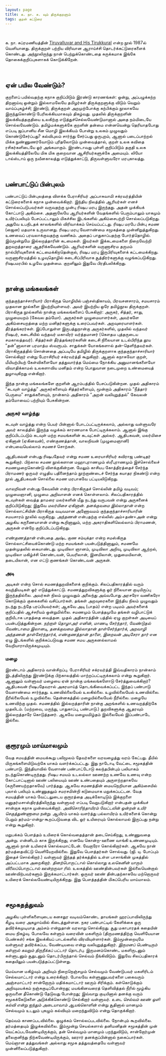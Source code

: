 ```yaml
---
layout: page
title: க. நா. சு. வும் திருக்குறளும்
tags: குறள் கட்டுரை
---
```


<br>

க. நா. சுப்ரமணியத்தின் [Tiruvalluvar and His Tirukkural](https://archive.org/details/Tirukkural) என்ற நூல் 1987ல் வெளியானது. திருக்குறள் பற்றிய விரிவான ஆராய்ச்சி தொடர்க்கட்டுரைகளைக் கொண்டது. அந்நூலிருந்து நான் பெற்றுக்கொண்டதை சுருக்கமாக இங்கே தொகைக்குறிப்புகளாகக் கொடுக்கிறேன்.

<br>

## ஏன் பயில வேண்டும்?

குறளைப் பயில்வதற்கு கநாசு குறிப்பிடும் இரண்டு காரணங்கள்: ஒன்று, அப்பழுக்கற்ற திறனாய்வு ஒன்றும் இல்லாமலேயே தமிழர்கள் திருக்குறளுக்கு விடும் வெறும் வாய்ப்புகழ்ச்சி; இரண்டு, திருக்குறள் அறமுற்போக்கு கற்பிக்கும் நூலாகவே இருந்துகொண்டு பேரிலக்கியமாகவும் திகழ்வது. முதலில் திருக்குறளின் இலக்கியத்தகுதியை உலகிற்கு எடுத்துச்செல்லவேண்டுமானால் அதை நம்மிடையே சொல்லவேண்டும். தமிழ்மக்களுக்கே குறளின் தன்மை என்னவென்று தெரியாதபோது எப்படி ஜப்பானிய சீன மொழி இலக்கியம் போன்று உலகம் முழுவதும் கொண்டுசேர்ப்பது? கல்விபுலம் சார்ந்து சேர்ப்பது ஒருபுறம், ஆனால் படைப்பாற்றல் மிக்க நுண்ணுணர்வோடும் புரிதலோடும் முன்வைத்தால், குறள் உலக கவிதை ரசிகர்களிடையே ஓர் அங்கமாகும். இரண்டாவது புள்ளி குறிப்பிடும் தகுதி உலக இலக்கியத்திலேயே மிக மிக குறைவான ஆசிரியர்களுக்கே அமையும். லியோ டால்ஸ்டாய் ஒரு நவீனகாலத்து எடுத்துக்காட்டு, திருவள்ளுவரோ மரபுகாலத்து. 

<br>

## பண்பாட்டுப் பின்புலம்

பண்பாட்டுப் பின்புலத்தை விளக்க பேராசிரியர் அப்பாசுவாமி சக்ரவர்த்தியின் கட்டுரைகளைக் கநாசு முன்வைக்கிறார். இந்திய நிலத்தில் ஆரியர்கள் எனச் சொல்லப்படுபவர்கள் வருவதற்கு முன்பு ரிஷப மரபு இருந்தது. அதன் முக்கியக் கோட்பாடு அகிம்சை. அதனாலேயே ஆரியர்களின் வேதங்களில் பெரும்பாலும் யாகமும் உயிர்ப்பலியும் பேசப்பட்டாலும் மிகச்சில இடங்களில் அகிம்சைபற்றி சொல்லப்படுகிறது. அதுவே உபநிடதக் காலங்களில் விரிவாக்கம் செய்யப்பட்டது. ரிஷப மரபே பின்பு சமண (ஜைன) மதமாக உருவானது. ரிஷப மரபு வேளாண்மை சமூகத்தை முன்னிறுத்துகிறது. உணவைப் பரவலாக்குவதற்கு வணிகம். அதைப் பாதுகாப்பதற்கு போர்த்தொழில். இம்மூன்றுமே இல்லறத்தாரின் கடமைகள். இவர்கள் இக்கடமைகளை நிறைவேற்றி துறவறத்தாரை ஆதரிக்கவேண்டும். ஆரியர்களின் வருணாசிரம தருமம் நால்பிரிவுகளைக் கட்டமைக்கிறதென்றால், ரிஷப மரபு இருபிரிவுகளைக் கட்டமைக்கிறது. வருணாசிரமத்தில் உழவுதொழில் கடைசிப்பிரிவாக சூத்திரர்களுக்கு வழங்கப்படுகிறது. ரிஷபமரபில் உழவே முதன்மை. குறளிலும் இதுவே பிரதிபலிக்கிறது. 

<br>

## நான்கு மங்கலங்கள்

குந்தகுந்தாச்சாரியார் பிராகிருத மொழியில் பஞ்சஸ்திகாயம், பிரவசனசாரம், சமயசாரம் முதலான நூல்களை இயற்றியுள்ளவர். அவர் இயற்றிய ஒரே தமிழ்நூல திருக்குறள். பிராகிருத நூல்களில் நான்கு மங்கலங்களைப் பேசுகிறார்: அருகர், சித்தர், சாது, முழுமையறம் (கேவல தம்மோ). அருகர்கள் முழுமையாளர்கள், அவர்களே அகிம்சையறத்தை மற்ற மனிதர்களுக்கு உரைப்பவர்கள். அறவுரையாளர்கள். தீர்த்தங்கரர்கள். இப்போதுள்ள இருபத்துநான்கு அருகர்களில், முதலில் வந்தவர் ரிஷபர், கடைசியில் வந்தவர் மகாவீரர் வர்த்தமானர் (கௌதம புத்தருடைய சமகாலத்தவர்). சித்தர்கள் தீர்த்தங்கரர்களின் கடைசி நிலையான உடல்பிரிந்த தூய “தன்”னாலான பரமாத்ம ஸ்வரூபம். சாதுக்கள் யோகங்களால் தன்-தெளிந்தவர்கள். பிராகிருதத்தில் சொன்னதை அப்படியே தமிழில் திருக்குறளாக குந்தகுந்தாச்சாரியார் சொல்கிறார் என்று  பேராசிரியர் சக்ரவர்த்தி கூறுகிறார். ஆனால் கநாசுவோ குறள், மீயியற்பியற் கேள்விகளையோ தத்துவார்த்த மெய்மை நோக்கிய அனுமானங்களையோ விவாதிக்காமல் உலகளாவிய மனிதம் என்ற பொதுவான நடைமுறை உண்மையைத் துழாவுகிறது என்கிறார்.

இந்த நான்கு மங்கலங்களே குறளின் ஆரம்பத்தில் பேசப்படுகின்றன. முதல் அதிகாரம் “கடவுள் வாழ்த்து” அருகர்களையும் சித்தர்களையும், மூன்றாம் அதிகாரம் “நீத்தார் பெருமை” சாதுக்களையும், நான்காம் அதிகாரம் “அறன் வலியுறுத்தல்” கேவலன் தம்மோவைப் பற்றியும் பேசுகின்றன.


### அருகர் வாழ்த்து

கடவுள் வாழ்த்து என்ற பெயர் பின்னால் போடப்பட்டிருக்கலாம், அல்லாது வள்ளுவரே அவர் காலத்தில் இருந்த வழக்கம் காரணமாக போட்டிருக்கலாம். ஆனால் இங்கு குறிப்பிடப்படும் கடவுள் மற்ற சமயங்களின் கடவுட்கள் அல்லர். ஆதிபகவன், மலர்மிசை ஏகினான் (ஏகினவன்), எண்குணத்தான், வாலறிவன் (முழுமைஞானி) என்பவையெல்லாம் சமணச் சொற்கள். 

*ஆதிபகவன்* என்பது ரிஷபதேவர் என்று சமண உரையாசிரியர் கவிராஜ பண்டிதர் கூறுகிறார். பிற்கால சமண நூல்களான மஹாபுராணமும் ஸ்ரீபுராணமும் இச்சொல்லைச் சமணமுறைகொண்டு விளக்குகின்றன.  மேலும் காசியப கோத்திரத்தைச் சேர்ந்த பிராமணர் ஒருவர் எழுதிய பதினைந்தாம் நூற்றாண்டைச் சேர்ந்த கயாதர நிகண்டு என்ற நூல் ஆதிபகவன் சொல்லை சமண மரபாகவே பட்டியலிடுகிறது.  

*வாலறிவன்* என்பது கேவலின் என்ற பிராகிருதச் சொல்லின் தமிழ் வடிவம்; முழுமைஞானி, முழுமை அறிவாளன் எனக் கொள்ளலாம். சிலப்பதிகாரத்தில் கடவுள்கள் வைத்த தாமரை மலர்களின் மீது நடந்து வருபவன் என்று அருகனைக் குறிப்பிடுகிறது; இதுவே *மலர்மிசை ஏகினான்*. *தனக்குவமை இல்லாதான்* என்ற சொல்லாட்சியின் பிராகிருத வடிவமான அணோவமம் குந்தகுந்தாச்சாரியாரின் சமயசாரம் நூலில் வருகிறது.  *அந்தணன்* என்பதற்கு எல்லிஸ் அம்+தண்+அன் என்று அழகிய கருணையாளன் என்று கூறினாலும், மற்ற அகராதிகளிலெல்லாம் பிராமணன், அருகன் என்றே குறிப்பிடப்படுகிறது. 

*எண்குணத்தான்* என்பதை அஷ்ட குண சம்யுக்தா என்ற சமஸ்கிருத சொல்லாட்சியைக்கொண்டு மற்ற சமயங்கள் பயன்படுத்தினாலும், சமணமே முதன்முதலில் கையாண்டது. முடிவிலா ஞானம், முடிவிலா அறிவு, முடிவிலா ஆற்றல், முடிவிலா மகிழ்ச்சி கொண்டவன், பெயரிலான், இனமிலான், முதுமையிலான், தடையிலான், என எட்டு குணங்கள் கொண்டவன் அருகன்.


### அடி

அடிகள் என்ற சொல் சமணத்துறவிகளைக் குறிக்கும். சிலப்பதிகாரத்தில் வரும் கவுந்தியடிகள் ஓர் எடுத்துக்காட்டு. சமணத்துறவிகளுக்கு ஓர் நிலையான குடியிருப்பு இருந்ததில்லை. அவர்கள் நிலம் முழுவதும் அலைந்து அவ்வபோது அரசரோ வணிகரோ கொடுக்கும் குகைகளில் வசிப்பார்கள். தங்கள் அறவுரைகளை இந்திய நிலம் முழுவதும் நடந்து நடந்தே பரப்பியவர்கள்; ஆகவே அடி (பாதம்) என்ற படிமம் அவர்களைக் குறிப்பதில் ஆச்சரியம் ஒன்றுமில்லை. சமணமும் பௌத்தமுமே தங்கள் வழிபாட்டுக் குறியீடாக பாதத்தை வைத்தன. முதல் அதிகாரத்தின் பத்தில் ஏழு குறள்கள் அடியைப் பயன்படுத்துகின்றன. *நற்றாள் தொழாஅர் எனின்*, *மாணடி சேர்ந்தார்*, *வேண்டுதல் வேண்டாமை இலானடி*, *தனக்குவமை இல்லாதான் தாள்சேர்ந்தார்க்*, *அறவாழி அந்தணன் தாள்சேர்ந்தார்க்*, *எண்குணத்தான் தாளை*, *இறைவன் அடிசேரா தார்* என ஏழு இடங்களில் குறிக்கப்படுவது சமண சமய அருகனல்லாமல் வேறியாராயிருக்கமுடியும்.


### மழை

இரண்டாம் அதிகாரம் வான்சிறப்பு. பேராசிரியர் சக்ரவர்த்தி இவ்வதிகாரம் நான்காம் இடத்திலிருந்து இரண்டுக்கு பிற்காலத்தில் மாற்றப்பட்டிருக்கலாம் என்று கூறுகிறார். ஆனாலும் வள்ளுவர் மழையை ஏன் நான்கு மங்கலங்களோடு சேர்த்துவைக்கிறார்? ஆதிபகவன் ரிஷபதேவரால் அகரமாய்த் தொடங்கிவைக்கப்பட்ட இந்தப் பண்பாடு வேளாண்மை சார்ந்தது. உணவில்லையேல் உலகில்லை. உழவில்லையேல் உணவில்லை. நீரில்லையேல் உழவில்லை. தென்னகத்தில் மழையில்லையேல் நீரில்லை. மழையே உணவிற்கு முதல். சமணத்தில் இல்லறத்தாரின் நான்கு அறங்களில் உணவறத்திற்கே முதலிடம். (மற்றவை, மருந்து, பாதுகாப்பு, பண்பாடு.) துறவிகளுக்கு ஆதரவும் இல்லறத்தாரே கொடுத்தனர். ஆகவே மழையமிழ்தம் இல்லையேல் இப்பண்பாடே இல்லை. 

<br>

## குரூரமும் மாய்மாலமும்

வேத சமயத்தின் மையக்கூறு பலிமூலம் தேவர்களை வரவழைத்து வரம் கேட்பது. தீயில் மிருகங்களையிடுவற்கே யாகம் வளர்க்கப்பட்டது. இது நாடோடி வேட்டை சமூகத்தின் பண்பாடு. இந்தியாவில் வேளாண் பண்பாட்டோடு கலந்தபின்பும் பலியாகம் நடந்துகொண்டிருந்தது. ரிஷப சமயம் உடலல்லா ஊணற்ற உணவே உணவு என்ற கோட்பாட்டினால் ஊண் பலியையும் ஊண் உண்பதையும் அருளற்றதாகவே (கருணையற்றதாகவே) பார்த்தது. ஆகவே சமணத்தின் மையநெறியான அகிம்சையில் புலால் பலியும் உண்ணுதலும் சமரசமின்றி கடுமையாக மறுக்கப்பட்டன. வேத சமயத்தின் யாகம் வேட்டலுடைய குரூரத்தை அடிக்கோடிடும் இக்குறளை மனுதர்மசாஸ்திரத்திலிருந்து வள்ளுவர் எப்படி வேறுபடுகிறார் என்பதன் முக்கியச் சான்றாக கநாசு முன்வைக்கிறார்.   *அவிசொரிந்தாயிரம் வேட்டலின் ஒன்றன் உயிர் செகுத்துண்ணாமை நன்று*. ஆயிரம் யாகம் வளர்த்து பல்லாயிரம் உயிர்களைக் கொன்று பெறும் தர்மம்-என்று-கூறப்படுவதை விட ஓர் உயிரையும் கொல்லாமல் இருப்பது நன்று என்று கூறுகிறார். 

மறுபக்கம் பௌத்தம் உயிரைக் கொல்வதைத்தான் தடைசெய்கிறது, உண்ணுவதை அன்று. என்னிடம் காசு இருக்கிறது, எனவே கொன்ற-ஊணை வாங்கி உண்ணமுடியும். ஆனால் நான் உயிரைக் கொல்லமாட்டேன். வேறாரோ கொல்கிறார்கள். ஆகவே நான் தர்மத்தைவிட்டு வெளியேறவில்லை. இதுவே பௌத்தர்கள் சொல்வது. (ஜி. யு. போப்பும் இதைச் சொல்கிறார்.) வள்ளுவர் இந்தத் தர்க்கத்தில் உள்ள பாசாங்கின் முகத்தில் அப்பட்டமாக அறைகிறார். *தினற்பொருட்டால் கொல்லாது உலகெனின் யாரும் விலைப்பொருட்டால் ஊன்றருவா ரில்*. உலகத்தில் ஊண்தின்பவர்கள் இல்லையென்றால் ஊண்விற்பவர்களும் இருக்கமாட்டார்கள். ஒருவர் ஊண் தின்பதற்காகவே மற்றொருவர் உயிரைக் கொல்லவேண்டியிருக்கிறது. இது பௌத்தத்தின் மிகப்பெரிய மாய்மாலம்.

<br>

## சமூகதத்துவம்

அழகிய புள்ளிகளையுடைய கனசதுர வடிவம்கொண்ட தாயங்கள் ஹரப்பாவிலிருந்து கீழடி வரை அகழாய்வில் கிடைத்துள்ளன. நகர பண்பாட்டில் கேளிக்கை ஒரு தவிர்க்கமுடியாத அம்சம் என்றுதான் வரலாறு சொல்கிறது. சூது மகாபாரதக் கதையின் மைய நிகழ்வு. போலவே கள்ளும் வரைவின் மகளிரும் (திருமணத்திற்கு வெளியேயான பெண்கள்) சங்க இலக்கியப் பாடல்களில் விரவியுள்ளார்கள். இம்மூன்றையுமே வள்ளுவர் தவிர்க்கப்பட வேண்டியவை என்று வலியுறுத்துகிறார். *இருமனப் பெண்டிரும் கள்ளுல் கவறும் திருநீக்கப் பட்டார் தொடர்பு*. இருமனம்கொண்ட மகளிருடனும் கள்ளுடனும் சூதுடனும் தொடர்பிருந்தால் செல்வம் நீங்கிவிடும். இதுவே சிலப்பதிகாரக் கதையிலும் பயன்படுத்தப்பட்டுள்ளது. 

மெய்யான மகிழ்வும் அறிவும் நிறைநெஞ்சமும் செல்வமும் வேண்டுபவர் மகளிரிடம் செல்லமாட்டார் என்று உரைக்கிறார். போலவே கள்ளுணுபவர்களை பகைவரும் அஞ்சமாட்டார் சான்றோரும் மதிக்கமாட்டார் ஊரும் சிரிக்கும். கள்கொடுக்கும் அறிவுமயக்கம் நஞ்சுகுடிப்போன்றது; மயங்கினவரைத் தெளிவித்தல் நீரில் மூழ்கிய ஒருவனை தீகொண்டு தேடுவது போன்றது; இவ்வாறு குடியினால் தனக்கு வரும் சமூகக்கேடுகளை அடுக்கிக்கொண்டு செல்கிறார் வள்ளுவர். *உடை செல்வம் ஊண் ஒளி கல்வி என்று ஐந்தும் அடையாவாம் ஆயங்கொளின்* என்று சூதினால் மானமும் செல்வமும் உடலும் புகழும் கல்வியும் மறைந்துவிடும் என்று தொகுக்கிறார். 

தெய்வம் காணப்படவில்லை. ஒழுக்கம் சொல்லப்படவில்லை. நோன்பும் கூறவில்லை. தர்மத்தையும் இழுக்கவில்லை. இம்மூன்று செயல்களால் தனிமனிதன் சமூகத்தின் முன் வெட்கப்படவேண்டியிருக்கும், தன் செல்வமும் மானமும் பறந்துவிடும், சான்றோர்முன் தலைகுனிந்து நிற்கவேண்டியிருக்கும், ஊரார் தனக்குப்பின்னால் நகைப்பார்கள்.  மெய்ஞான தத்துவங்கள் அல்லாது சமூக தத்துவத்தையே வள்ளுவர் முன்னிலைப்படுத்துகிறார். 

